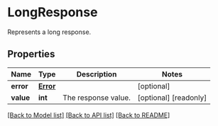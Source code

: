 # LongResponse

Represents a long response.
## Properties
Name | Type | Description | Notes
------------ | ------------- | ------------- | -------------
**error** | [**Error**](Error.md) |  | [optional] 
**value** | **int** | The response value. | [optional] [readonly] 

[[Back to Model list]](../README.md#documentation-for-models) [[Back to API list]](../README.md#documentation-for-api-endpoints) [[Back to README]](../README.md)


